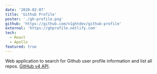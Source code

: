 ```yaml
---
date: '2020-02-07'
title: 'Github Profile'
poster: './gh-profile.png'
github: 'https://github.com/n1ghtdev/github-profile'
external: 'https://ghprofile.netlify.com'
tech:
  - React
  - Apollo
featured: true
---
```


Web application to search for Github user profile information and list all
repos. [GitHub v4 API](https://developer.github.com/v4/).
